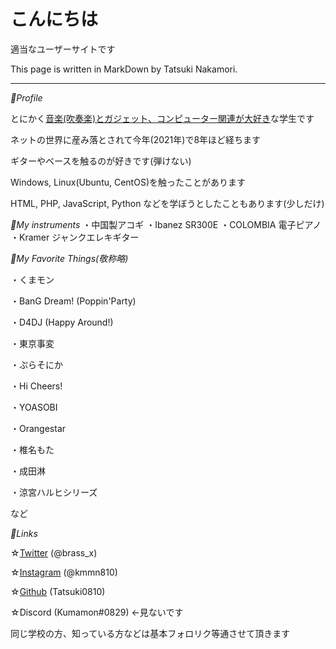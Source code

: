 # こんにちは

適当なユーザーサイトです

This page is written in MarkDown by Tatsuki Nakamori.

------

*👤Profile*

とにかく<u>音楽(吹奏楽)とガジェット、コンピューター関連が大好き</u>な学生です

ネットの世界に産み落とされて今年(2021年)で8年ほど経ちます

ギターやベースを触るのが好きです(弾けない)

Windows, Linux(Ubuntu, CentOS)を触ったことがあります

HTML, PHP, JavaScript, Python などを学ぼうとしたこともあります(少しだけ)


*🎸My instruments*
・中国製アコギ
・Ibanez SR300E
・COLOMBIA 電子ピアノ
・Kramer ジャンクエレキギター

*🎵My Favorite Things(敬称略)*

・くまモン

・BanG Dream! (Poppin'Party)

・D4DJ (Happy Around!)

・東京事変

・ぷらそにか

・Hi Cheers!

・YOASOBI

・Orangestar

・椎名もた

・成田淋

・涼宮ハルヒシリーズ

など



*🔗Links*

☆[Twitter](https://twitter.com/brass_x) (@brass_x)

☆[Instagram](https://instagram.com/kmmn810) (@kmmn810)

☆[Github](https://github.com/Tatsuki0810) (Tatsuki0810)

☆Discord (Kumamon#0829) ←見ないです

同じ学校の方、知っている方などは基本フォロリク等通させて頂きます

